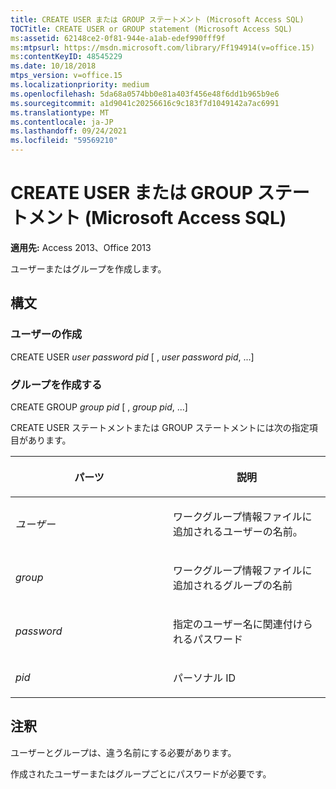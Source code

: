 ```yaml
---
title: CREATE USER または GROUP ステートメント (Microsoft Access SQL)
TOCTitle: CREATE USER or GROUP statement (Microsoft Access SQL)
ms:assetid: 62148ce2-0f81-944e-a1ab-edef990fff9f
ms:mtpsurl: https://msdn.microsoft.com/library/Ff194914(v=office.15)
ms:contentKeyID: 48545229
ms.date: 10/18/2018
mtps_version: v=office.15
ms.localizationpriority: medium
ms.openlocfilehash: 5da68a0574bb0e81a403f456e48f6dd1b965b9e6
ms.sourcegitcommit: a1d9041c20256616c9c183f7d1049142a7ac6991
ms.translationtype: MT
ms.contentlocale: ja-JP
ms.lasthandoff: 09/24/2021
ms.locfileid: "59569210"
---
```

# <a name="create-user-or-group-statement-microsoft-access-sql"></a>CREATE USER または GROUP ステートメント (Microsoft Access SQL)

**適用先:** Access 2013、Office 2013

ユーザーまたはグループを作成します。

## <a name="syntax"></a>構文

### <a name="create-a-user"></a>ユーザーの作成

CREATE USER *user* *password pid* \[ , *user* *password pid*, ...\]

### <a name="create-a-group"></a>グループを作成する

CREATE GROUP *group* *pid* \[ , *group* *pid*, ...\]

CREATE USER ステートメントまたは GROUP ステートメントには次の指定項目があります。

<table>
<colgroup>
<col style="width: 50%" />
<col style="width: 50%" />
</colgroup>
<thead>
<tr class="header">
<th><p>パーツ</p></th>
<th><p>説明</p></th>
</tr>
</thead>
<tbody>
<tr class="odd">
<td><p><em>ユーザー</em></p></td>
<td><p>ワークグループ情報ファイルに追加されるユーザーの名前。</p></td>
</tr>
<tr class="even">
<td><p><em>group</em></p></td>
<td><p>ワークグループ情報ファイルに追加されるグループの名前</p></td>
</tr>
<tr class="odd">
<td><p><em>password</em></p></td>
<td><p>指定のユーザー名に関連付けられるパスワード</p></td>
</tr>
<tr class="even">
<td><p><em>pid</em></p></td>
<td><p>パーソナル ID</p></td>
</tr>
</tbody>
</table>


## <a name="remarks"></a>注釈

ユーザーとグループは、違う名前にする必要があります。

作成されたユーザーまたはグループごとにパスワードが必要です。

